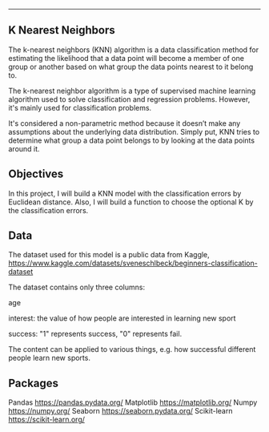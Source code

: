 ---

## K Nearest Neighbors

The k-nearest neighbors (KNN) algorithm is a data classification method for estimating the likelihood that a data point will become a member of one group or another based on what group the data points nearest to it belong to.

The k-nearest neighbor algorithm is a type of supervised machine learning algorithm used to solve classification and regression problems. However, it's mainly used for classification problems.

It's considered a non-parametric method because it doesn’t make any assumptions about the underlying data distribution. Simply put, KNN tries to determine what group a data point belongs to by looking at the data points around it.

## Objectives

In this project, I will build a KNN model with the classification errors by Euclidean distance. Also, I will build a function to choose the optional K by the classification errors.

## Data

The dataset used for this model is a public data from Kaggle, https://www.kaggle.com/datasets/sveneschlbeck/beginners-classification-dataset

The dataset contains only three columns:

age

interest: the value of how people are interested in learning new sport

success: "1" represents success, "0" represents fail.
 
The content can be applied to various things, e.g. how successful different people learn new sports.

## Packages
Pandas https://pandas.pydata.org/
Matplotlib https://matplotlib.org/
Numpy https://numpy.org/
Seaborn https://seaborn.pydata.org/
Scikit-learn https://scikit-learn.org/
